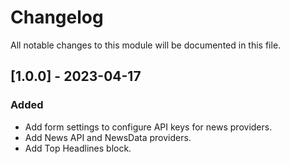 # Changelog

All notable changes to this module will be documented in this file.

## [1.0.0] - 2023-04-17

### Added
- Add form settings to configure API keys for news providers.
- Add News API and NewsData providers.
- Add Top Headlines block.
